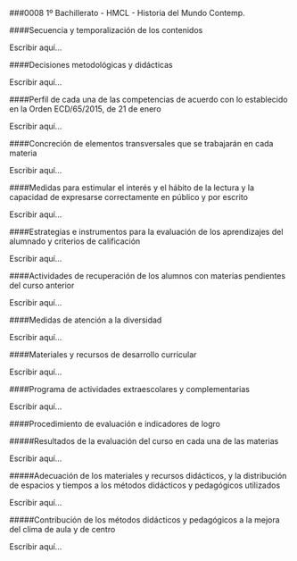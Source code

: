 ###0008 1º Bachillerato - HMCL - Historia del Mundo Contemp.

####Secuencia y temporalización de los contenidos

Escribir aquí...

####Decisiones metodológicas y didácticas

Escribir aquí...

####Perfil de cada una de las competencias de acuerdo con lo establecido en la Orden ECD/65/2015, de 21 de enero

Escribir aquí...

####Concreción de elementos transversales que se trabajarán en cada materia

Escribir aquí...

####Medidas para estimular el interés y el hábito de la lectura y la capacidad de expresarse correctamente en público y por escrito

Escribir aquí...

####Estrategias e instrumentos para la evaluación de los aprendizajes del alumnado y criterios de calificación

Escribir aquí...

####Actividades de recuperación de los alumnos con materias pendientes del curso anterior

Escribir aquí...

####Medidas de atención a la diversidad

Escribir aquí...

####Materiales y recursos de desarrollo curricular

Escribir aquí...

####Programa de actividades extraescolares y complementarias

Escribir aquí...

####Procedimiento de evaluación e indicadores de logro

#####Resultados de la evaluación del curso en cada una de las materias

Escribir aquí...

#####Adecuación de los materiales y recursos didácticos, y la distribución de espacios y tiempos a los métodos didácticos y pedagógicos utilizados

Escribir aquí...

#####Contribución de los métodos didácticos y pedagógicos a la mejora del clima de aula y de centro

Escribir aquí...

